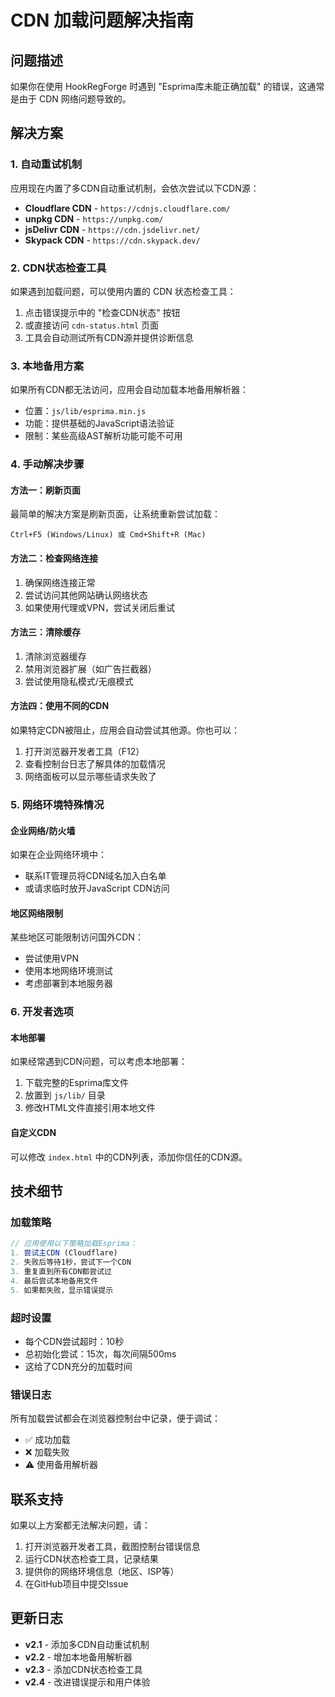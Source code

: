 # CDN 加载问题解决指南

## 问题描述
如果你在使用 HookRegForge 时遇到 "Esprima库未能正确加载" 的错误，这通常是由于 CDN 网络问题导致的。

## 解决方案

### 1. 自动重试机制
应用现在内置了多CDN自动重试机制，会依次尝试以下CDN源：

- **Cloudflare CDN** - `https://cdnjs.cloudflare.com/`
- **unpkg CDN** - `https://unpkg.com/`
- **jsDelivr CDN** - `https://cdn.jsdelivr.net/`
- **Skypack CDN** - `https://cdn.skypack.dev/`

### 2. CDN状态检查工具
如果遇到加载问题，可以使用内置的 CDN 状态检查工具：

1. 点击错误提示中的 "检查CDN状态" 按钮
2. 或直接访问 `cdn-status.html` 页面
3. 工具会自动测试所有CDN源并提供诊断信息

### 3. 本地备用方案
如果所有CDN都无法访问，应用会自动加载本地备用解析器：

- 位置：`js/lib/esprima.min.js`
- 功能：提供基础的JavaScript语法验证
- 限制：某些高级AST解析功能可能不可用

### 4. 手动解决步骤

#### 方法一：刷新页面
最简单的解决方案是刷新页面，让系统重新尝试加载：
```
Ctrl+F5 (Windows/Linux) 或 Cmd+Shift+R (Mac)
```

#### 方法二：检查网络连接
1. 确保网络连接正常
2. 尝试访问其他网站确认网络状态
3. 如果使用代理或VPN，尝试关闭后重试

#### 方法三：清除缓存
1. 清除浏览器缓存
2. 禁用浏览器扩展（如广告拦截器）
3. 尝试使用隐私模式/无痕模式

#### 方法四：使用不同的CDN
如果特定CDN被阻止，应用会自动尝试其他源。你也可以：

1. 打开浏览器开发者工具（F12）
2. 查看控制台日志了解具体的加载情况
3. 网络面板可以显示哪些请求失败了

### 5. 网络环境特殊情况

#### 企业网络/防火墙
如果在企业网络环境中：
- 联系IT管理员将CDN域名加入白名单
- 或请求临时放开JavaScript CDN访问

#### 地区网络限制
某些地区可能限制访问国外CDN：
- 尝试使用VPN
- 使用本地网络环境测试
- 考虑部署到本地服务器

### 6. 开发者选项

#### 本地部署
如果经常遇到CDN问题，可以考虑本地部署：

1. 下载完整的Esprima库文件
2. 放置到 `js/lib/` 目录
3. 修改HTML文件直接引用本地文件

#### 自定义CDN
可以修改 `index.html` 中的CDN列表，添加你信任的CDN源。

## 技术细节

### 加载策略
```javascript
// 应用使用以下策略加载Esprima：
1. 尝试主CDN (Cloudflare)
2. 失败后等待1秒，尝试下一个CDN
3. 重复直到所有CDN都尝试过
4. 最后尝试本地备用文件
5. 如果都失败，显示错误提示
```

### 超时设置
- 每个CDN尝试超时：10秒
- 总初始化尝试：15次，每次间隔500ms
- 这给了CDN充分的加载时间

### 错误日志
所有加载尝试都会在浏览器控制台中记录，便于调试：
- ✅ 成功加载
- ❌ 加载失败
- ⚠️ 使用备用解析器

## 联系支持
如果以上方案都无法解决问题，请：

1. 打开浏览器开发者工具，截图控制台错误信息
2. 运行CDN状态检查工具，记录结果
3. 提供你的网络环境信息（地区、ISP等）
4. 在GitHub项目中提交Issue

## 更新日志
- **v2.1** - 添加多CDN自动重试机制
- **v2.2** - 增加本地备用解析器
- **v2.3** - 添加CDN状态检查工具
- **v2.4** - 改进错误提示和用户体验